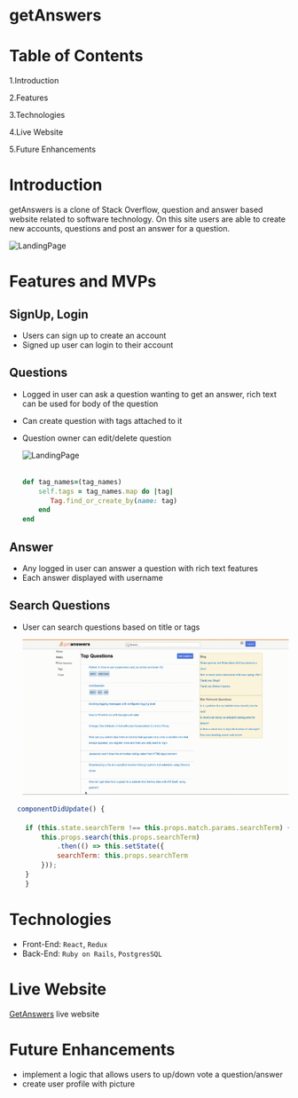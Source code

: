 
# getAnswers

# Table of Contents

  1.Introduction
  
  2.Features
  
  3.Technologies
  
  4.Live Website
  
  5.Future Enhancements

# Introduction
  
  getAnswers is a clone of Stack Overflow, question and answer based website related to software technology. On this site users are able to create new accounts, questions and post an answer for a question.
  
  ![LandingPage](./readme/LandingPage.gif)

# Features and MVPs

## SignUp, Login
  
  * Users can sign up to create an account
  * Signed up user can login to their account

## Questions

  * Logged in user can ask a question wanting to get an answer, rich text can be used for body of the question
  * Can create question with tags attached to it
  * Question owner can edit/delete question
  
    ![LandingPage](./readme/Question.gif)
    
    ```ruby on rails
    
    def tag_names=(tag_names)   
        self.tags = tag_names.map do |tag|
           Tag.find_or_create_by(name: tag)
        end
    end
    
    ```

  
## Answer
  
  * Any logged in user can answer a question with rich text features
  * Each answer displayed with username


## Search Questions

  * User can search questions based on title or tags

    ![LandingPage](./readme/search.gif)


```javascript
  componentDidUpdate() {
    
    if (this.state.searchTerm !== this.props.match.params.searchTerm) {
        this.props.search(this.props.searchTerm)
            .then(() => this.setState({
            searchTerm: this.props.searchTerm
        }));
    } 
    }
```
# Technologies

* Front-End: `React`, `Redux`
* Back-End: `Ruby on Rails`, `PostgresSQL`

# Live Website

[GetAnswers](https://get-ans.herokuapp.com/#/) live website

# Future Enhancements

* implement a logic that allows users to up/down vote a question/answer
* create user profile with picture


